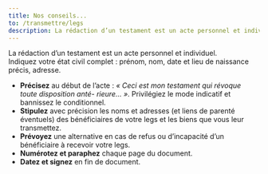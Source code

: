 ```yaml
---
title: Nos conseils...
to: /transmettre/legs
description: La rédaction d’un testament est un acte personnel et individuel. Indiquez votre état civil complet prénom, nom, date et lieu de naissance précis, adresse.
---
```


La rédaction d’un testament est un acte personnel et individuel.  
Indiquez votre état civil complet : prénom, nom, date et lieu de naissance précis, adresse.  

* **Précisez** au début de l’acte : *« Ceci est mon testament qui révoque toute disposition anté- rieure... »*. Privilégiez le mode indicatif et bannissez le conditionnel.  
* **Stipulez** avec précision les noms et adresses (et liens de parenté éventuels) des bénéficiaires de votre legs et les biens que vous leur transmettez.  
* **Prévoyez** une alternative en cas de refus ou d’incapacité d’un bénéficiaire à recevoir votre legs.  
* **Numérotez et paraphez** chaque page du document.  
* **Datez et signez** en fin de document.  
